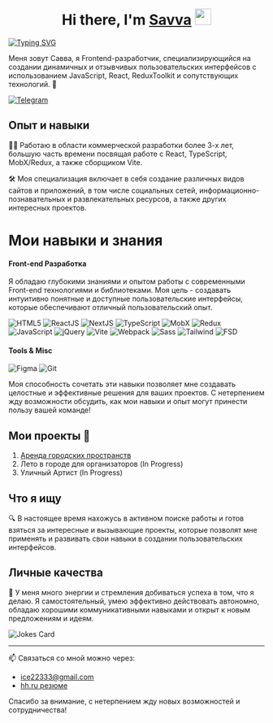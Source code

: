 <h1 align="center">Hi there, I'm <a href="https://t.me/brandonWF1" target="_blank">Savva</a> 
<img src="https://github.com/blackcater/blackcater/raw/main/images/Hi.gif" width="32"/></h1>




[![Typing SVG](https://readme-typing-svg.demolab.com?font=Fira+Code&pause=1000&random=false&width=435&lines=Front-end+developer)](https://git.io/typing-svg)

Меня зовут Савва, я Frontend-разработчик, специализирующийся на создании динамичных и отзывчивых пользовательских интерфейсов с использованием JavaScript, React, ReduxToolkit и сопутствующих технологий. 🚀

<a href="t.me/brandonWF1">![Telegram](https://img.shields.io/badge/Telegram-2CA5E0?style=for-the-badge&logo=telegram&logoColor=white)</a>

## Опыт и навыки
👨‍💻 Работаю в области коммерческой разработки более 3-х лет, большую часть времени посвящая работе с React, TypeScript, MobX/Redux, а также сборщиком Vite.

🛠️ Моя специализация включает в себя создание различных видов сайтов и приложений, в том числе социальных сетей, информационно-познавательных и развлекательных ресурсов, а также других интересных проектов.

# Мои навыки и знания

#### Front-end Разработка
Я обладаю глубокими знаниями и опытом работы с современными Front-end технологиями и библиотеками. Моя цель - создавать интуитивно понятные и доступные пользовательские интерфейсы, которые обеспечивают отличный пользовательский опыт.

![HTML5](https://img.shields.io/badge/HTML5-E34F26?style=for-the-badge&logo=html5&logoColor=white)
![ReactJS](https://img.shields.io/badge/ReactJS-61DAFB?style=for-the-badge&logo=react&logoColor=white)
![NextJS](https://img.shields.io/badge/-NextJS-black?style=for-the-badge&logo=next.js)
![TypeScript](https://img.shields.io/badge/TypeScript-007ACC?style=for-the-badge&logo=typescript&logoColor=white)
![MobX](https://img.shields.io/badge/MobX-FF9955?style=for-the-badge&logo=mobx&logoColor=white)
![Redux](https://img.shields.io/badge/Redux-764ABC?style=for-the-badge&logo=redux&logoColor=white)
![JavaScript](https://img.shields.io/badge/JavaScript-F7DF1E?style=for-the-badge&logo=javascript&logoColor=black)
![jQuery](https://img.shields.io/badge/jQuery-0769AD?style=for-the-badge&logo=jquery&logoColor=white)
![Vite](https://img.shields.io/badge/Vite-B73BFE?style=for-the-badge&logo=vite&logoColor=FFD62E)
![Webpack](https://img.shields.io/badge/Webpack-8DD6F9?style=for-the-badge&logo=webpack&logoColor=black)
![Sass](https://img.shields.io/badge/Sass-CC6699?style=for-the-badge&logo=sass&logoColor=white)
![Tailwind](https://img.shields.io/badge/Tailwind-38B2AC?style=for-the-badge&logo=tailwind-css&logoColor=white)
![FSD](https://img.shields.io/badge/FSD-007ACC?style=for-the-badge&logo=adobe&logoColor=white)

#### Tools & Misc

![Figma](https://img.shields.io/badge/Figma-F24E1E?style=for-the-badge&logo=figma&logoColor=white)
![Git](https://img.shields.io/badge/Git-F05032?style=for-the-badge&logo=git&logoColor=white)

Моя способность сочетать эти навыки позволяет мне создавать целостные и эффективные решения для ваших проектов. С нетерпением жду возможности обсудить, как мои навыки и опыт могут принести пользу вашей команде!

## Мои проекты 🚀

1. [Аренда городских пространств](https://github.com/BrandonWF1/arenda)
2. Лето в городе для организаторов (In Progress)
3. Уличный Артист (In Progress)

## Что я ищу
🔍 В настоящее время нахожусь в активном поиске работы и готов взяться за интересные и вызывающие проекты, которые позволят мне применять и развивать свои навыки в создании пользовательских интерфейсов.

## Личные качества
💪 У меня много энергии и стремления добиваться успеха в том, что я делаю. Я самостоятельный, умею эффективно действовать автономно, обладаю хорошими коммуникативными навыками и открыт к новым предложениям и идеям.

![Jokes Card](https://readme-jokes.vercel.app/api)

---

📫 Связаться со мной можно через:
- ice22333@gmail.com
- [hh.ru резюме](https://barnaul.hh.ru/resume/0db87008ff0ca3b0e10039ed1f4f615a41466b)

Спасибо за внимание, с нетерпением жду новых возможностей и сотрудничества!
